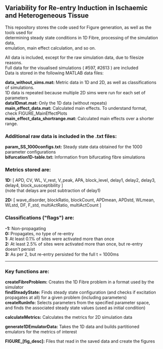 ## Variability for Re-entry Induction in Ischaemic and Heterogeneous Tissue

This repository stores the code used for Figure generation, as well as the tools used for  
determining steady state conditions in 1D Fibre, processing of the simulation data,  
emulation, main effect calculation, and so on.

All data is included, except for the raw simulation data, due to filesize reasons.  
Full data for the visualised simulations ( #597, #2613 ) are included  
Data is stored in the following MATLAB data files:  

**data_without_sims.mat:**               Metric data in 1D and 2D, as well as classifications of simulations.  
                                     1D data is repeated because multiple 2D sims were run for each set of parameters  
**data1Dmat.mat:**                       Only the 1D data (without repeats)  
**main_effect_data.mat:**                Calculated main effects. To understand format, check FIGURE_MainEffectPlots  
**main_effect_data_shortrange.mat:**     Calculated main effects over a shorter range.  

### Additional raw data is included in the .txt files:

**param_SS_1000configs.txt:**         Steady state data obtained for the 1000 parameter configurations  
**bifurcation1D-table.txt:**          Information from bifurcating fibre simulations

### Metrics stored are:

**1D:** [ APD, CV, WL, V_rest, V_peak, APA, block_level, delay1, delay2, delay3, delay4, block_susceptibility ]  
(note that delays are post subtraction of delay1)

**2D:** [ wave_disorder, blockRatio, blockCount, APDmean, APDstd, WLmean, WLstd, DF, F_std, multiActRatio, multiActCount ]

### Classifications ("flags") are:

**-1:**       Non-propagating  
**0:**       Propagates, no type of re-entry  
**1:**       At least 0.1% of sites were activated more than once  
**2:**       At least 2.5% of sites were activated more than once, but re-entry doesn't persist  
**3:**       As per 2, but re-entry persisted for the full t = 1000ms

----------------------------------------------------------------

### Key functions are:

**createFibreProblem:**      Creates the 1D Fibre problem in a format used by the simulator  
**findSteadyState:**         Finds steady state configuration (and checks if excitation propagates at all) for a given problem (including parameters)  
**createRunInfo:**           Selects parameters from the specified parameter space, and finds the associated steady state values (used as initial condition)

**calculateMetrics:**        Calculates the metrics for 2D simulation data

**generate1DEmulatorData:**  Takes the 1D data and builds partitioned emulators for the metrics of interest

**FIGURE_[fig_desc]:**       Files that read in the saved data and create the figures